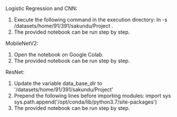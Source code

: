 Logistic Regression and CNN:
1. Execute the following command in the execution directory:
   ln -s /datasets/home/91/391/sakundu/Project . 
2. The provided notebook can be run step by step. 

MobileNetV2:
1. Open the notebook on Google Colab. 
2. The provided notebook can be run step by step.

ResNet:
1. Update the variable data_base_dir to '/datasets/home/91/391/sakundu/Project'
2. Prepend the following lines before importing modules:
   import sys
   sys.path.append('/opt/conda/lib/python3.7/site-packages')
3. The provided notebook can be run step by step. 